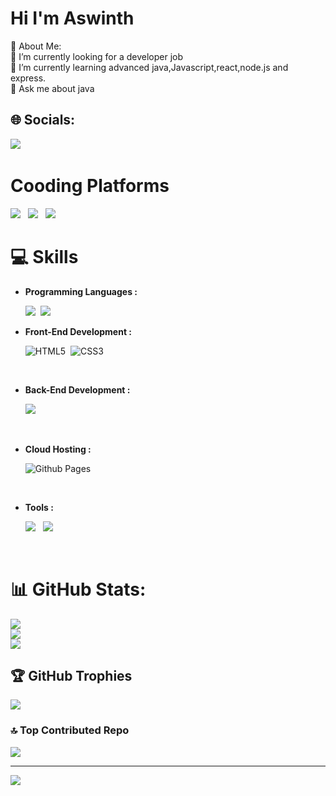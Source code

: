 <h1>Hi I'm Aswinth</h1>
💫 About Me:<br>
🔭 I’m currently looking for a developer job<br>🌱 I’m currently learning advanced java,Javascript,react,node.js and express.<br>💬 Ask me about java <br>


## 🌐 Socials:

<a href="https://www.linkedin.com/in/aswinth-k-a76674214/" target="_blank"><img src="https://img.shields.io/badge/LinkedIn-0077B5?style=for-the-badge&logo=linkedin&logoColor=white"></a>&nbsp;


# Cooding Platforms

<a href="https://auth.geeksforgeeks.org/user/aswinth_24/practice"><img src="https://img.shields.io/badge/GeeksforGeeks-2F8D46.svg?style=for-the-badge&logo=GeeksforGeeks&logoColor=white"><a> &nbsp;
<a href="https://leetcode.com/Aswinth24/"><img src="https://img.shields.io/badge/-LeetCode-FFA116?style=for-the-badge&logo=LeetCode&logoColor=black"></a>
 &nbsp;
  <a href="https://www.hackerrank.com/aswinth24?hr_r=1"><img src="https://img.shields.io/badge/-Hackerrank-2EC866?style=for-the-badge&logo=HackerRank&logoColor=white"></a> &nbsp;
  <br>
# 💻 Skills
  
  
- **Programming Languages :**
  
   <img src="https://img.shields.io/badge/JavaScript-323330?style=for-the-badge&logo=javascript&logoColor=F7DF1E">&nbsp;
   <img src="https://img.shields.io/badge/C-00599C?style=for-the-badge&logo=c&logoColor=white">&nbsp;
    <br>
  
- **Front-End Development :**

   ![HTML5](https://img.shields.io/badge/HTML5%20-%23E34F26.svg?style=for-the-badge&logo=html5&logoColor=white)&nbsp;
   ![CSS3](https://img.shields.io/badge/CSS%20-%231572B6.svg?style=for-the-badge&logo=css3&logoColor=white)
  
   <br>
 
- **Back-End Development :**
    
    <img src="https://img.shields.io/badge/MySQL-005C84?style=for-the-badge&logo=mysql&logoColor=white"> &nbsp;
    
   <br>
  
- **Cloud Hosting :**

    ![Github Pages](https://img.shields.io/badge/GitHub%20Pages-%23327FC7.svg?style=for-the-badge&logo=github&logoColor=white)
   
<br>
  
- **Tools :**
  
    <img src="https://img.shields.io/badge/VSCode-0078D4?style=for-the-badge&logo=visual%20studio%20code&logoColor=white"> &nbsp;
    <img src="https://img.shields.io/badge/Notepad++-90E59A.svg?style=for-the-badge&logo=notepad%2B%2B&logoColor=black">

   <br>
  
# 📊 GitHub Stats:
![](https://github-readme-stats.vercel.app/api?username=Aswinth24&theme=tokyonight&hide_border=false&include_all_commits=false&count_private=false)<br/>
![](https://github-readme-streak-stats.herokuapp.com/?user=Aswinth24&theme=tokyonight&hide_border=false)<br/>
![](https://github-readme-stats.vercel.app/api/top-langs/?username=Aswinth24&theme=tokyonight&hide_border=false&include_all_commits=false&count_private=false&layout=compact)

## 🏆 GitHub Trophies
![](https://github-profile-trophy.vercel.app/?username=Aswinth24&theme=juicyfresh&no-frame=false&no-bg=true&margin-w=4)

### 🔝 Top Contributed Repo
![](https://github-contributor-stats.vercel.app/api?username=Aswinth24&limit=5&theme=tokyonight&combine_all_yearly_contributions=true)

---
[![](https://visitcount.itsvg.in/api?id=Aswinth24&icon=0&color=0)](https://visitcount.itsvg.in)

<!-- Proudly created with GPRM ( https://gprm.itsvg.in ) -->
